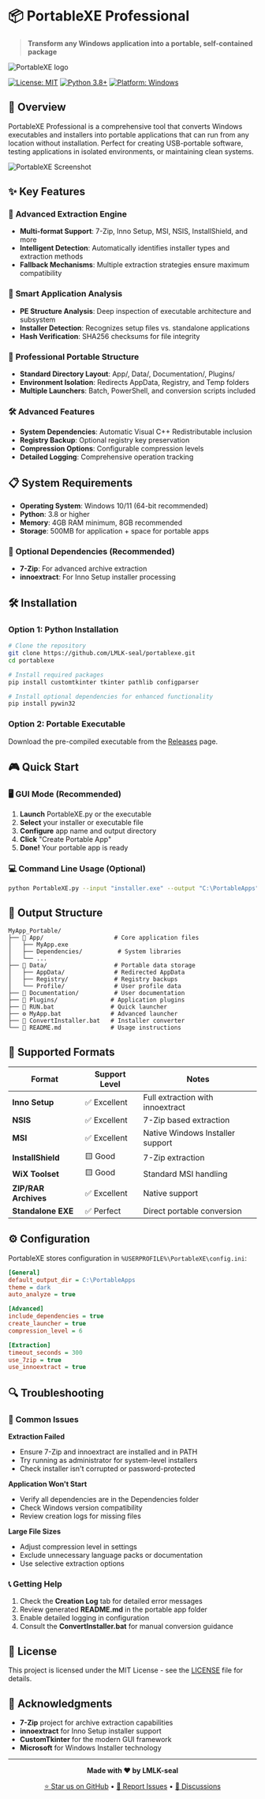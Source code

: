 # 📦 PortableXE Professional

> **Transform any Windows application into a portable, self-contained package**

![PortableXE logo](https://github.com/LMLK-seal/HFdownloader/blob/main/logo.png?raw=true)

[![License: MIT](https://img.shields.io/badge/License-MIT-yellow.svg)](https://opensource.org/licenses/MIT)
[![Python 3.8+](https://img.shields.io/badge/python-3.8+-blue.svg)](https://www.python.org/downloads/)
[![Platform: Windows](https://img.shields.io/badge/platform-Windows-lightgrey.svg)](https://www.microsoft.com/windows)

## 🚀 Overview

PortableXE Professional is a comprehensive tool that converts Windows executables and installers into portable applications that can run from any location without installation. Perfect for creating USB-portable software, testing applications in isolated environments, or maintaining clean systems.

![PortableXE Screenshot](https://github.com/LMLK-seal/PortableXE/blob/main/screenshot.png?raw=true)

## ✨ Key Features

### 🔧 **Advanced Extraction Engine**
- **Multi-format Support**: 7-Zip, Inno Setup, MSI, NSIS, InstallShield, and more
- **Intelligent Detection**: Automatically identifies installer types and extraction methods
- **Fallback Mechanisms**: Multiple extraction strategies ensure maximum compatibility

### 🎯 **Smart Application Analysis**
- **PE Structure Analysis**: Deep inspection of executable architecture and subsystem
- **Installer Detection**: Recognizes setup files vs. standalone applications
- **Hash Verification**: SHA256 checksums for file integrity

### 📁 **Professional Portable Structure**
- **Standard Directory Layout**: App/, Data/, Documentation/, Plugins/
- **Environment Isolation**: Redirects AppData, Registry, and Temp folders
- **Multiple Launchers**: Batch, PowerShell, and conversion scripts included

### 🛠️ **Advanced Features**
- **System Dependencies**: Automatic Visual C++ Redistributable inclusion
- **Registry Backup**: Optional registry key preservation
- **Compression Options**: Configurable compression levels
- **Detailed Logging**: Comprehensive operation tracking

## 📋 System Requirements

- **Operating System**: Windows 10/11 (64-bit recommended)
- **Python**: 3.8 or higher
- **Memory**: 4GB RAM minimum, 8GB recommended
- **Storage**: 500MB for application + space for portable apps

### 🔗 **Optional Dependencies** (Recommended)
- **7-Zip**: For advanced archive extraction
- **innoextract**: For Inno Setup installer processing

## 🛠️ Installation

### Option 1: Python Installation
```bash
# Clone the repository
git clone https://github.com/LMLK-seal/portablexe.git
cd portablexe

# Install required packages
pip install customtkinter tkinter pathlib configparser

# Install optional dependencies for enhanced functionality
pip install pywin32
```

### Option 2: Portable Executable
Download the pre-compiled executable from the [Releases](https://github.com/LMLK-seal/portablexe/releases) page.

## 🎮 Quick Start

### 🖥️ **GUI Mode** (Recommended)
1. **Launch** PortableXE.py or the executable
2. **Select** your installer or executable file
3. **Configure** app name and output directory
4. **Click** "Create Portable App"
5. **Done!** Your portable app is ready

### 💻 **Command Line Usage** (Optional)
```bash
python PortableXE.py --input "installer.exe" --output "C:\PortableApps" --name "MyApp"
```

## 📁 Output Structure

```
MyApp_Portable/
├── 📁 App/                    # Core application files
│   ├── MyApp.exe
│   ├── Dependencies/          # System libraries
│   └── ...
├── 📁 Data/                   # Portable data storage
│   ├── AppData/              # Redirected AppData
│   ├── Registry/             # Registry backups
│   └── Profile/              # User profile data
├── 📁 Documentation/          # User documentation
├── 📁 Plugins/               # Application plugins
├── 🚀 RUN.bat                # Quick launcher
├── ⚙️ MyApp.bat              # Advanced launcher
├── 🔧 ConvertInstaller.bat   # Installer converter
└── 📄 README.md              # Usage instructions
```

## 🎯 Supported Formats

| Format | Support Level | Notes |
|--------|---------------|-------|
| **Inno Setup** | ✅ Excellent | Full extraction with innoextract |
| **NSIS** | ✅ Excellent | 7-Zip based extraction |
| **MSI** | ✅ Excellent | Native Windows Installer support |
| **InstallShield** | 🟨 Good | 7-Zip extraction |
| **WiX Toolset** | 🟨 Good | Standard MSI handling |
| **ZIP/RAR Archives** | ✅ Excellent | Native support |
| **Standalone EXE** | ✅ Perfect | Direct portable conversion |

## ⚙️ Configuration

PortableXE stores configuration in `%USERPROFILE%\PortableXE\config.ini`:

```ini
[General]
default_output_dir = C:\PortableApps
theme = dark
auto_analyze = true

[Advanced]
include_dependencies = true
create_launcher = true
compression_level = 6

[Extraction]
timeout_seconds = 300
use_7zip = true
use_innoextract = true
```

## 🔍 Troubleshooting

### 🐛 **Common Issues**

**Extraction Failed**
- Ensure 7-Zip and innoextract are installed and in PATH
- Try running as administrator for system-level installers
- Check installer isn't corrupted or password-protected

**Application Won't Start**
- Verify all dependencies are in the Dependencies folder
- Check Windows version compatibility
- Review creation logs for missing files

**Large File Sizes**
- Adjust compression level in settings
- Exclude unnecessary language packs or documentation
- Use selective extraction options

### 📞 **Getting Help**
1. Check the **Creation Log** tab for detailed error messages
2. Review generated **README.md** in the portable app folder
3. Enable detailed logging in configuration
4. Consult the **ConvertInstaller.bat** for manual conversion guidance


## 📜 License

This project is licensed under the MIT License - see the [LICENSE](LICENSE) file for details.

## 🙏 Acknowledgments

- **7-Zip** project for archive extraction capabilities
- **innoextract** for Inno Setup installer support
- **CustomTkinter** for the modern GUI framework
- **Microsoft** for Windows Installer technology

---

<div align="center">

**Made with ❤️ by LMLK-seal**

[⭐ Star us on GitHub](https://github.com/LMLK-seal/portablexe) • [📝 Report Issues](https://github.com/LMLK-seal/portablexe/issues) • [💬 Discussions](https://github.com/LMLK-seal/portablexe/discussions)

</div>
